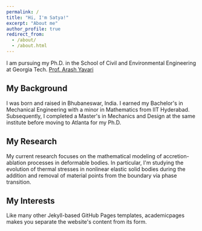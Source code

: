 ```yaml
---
permalink: /
title: "Hi, I'm Satya!"
excerpt: "About me"
author_profile: true
redirect_from: 
  - /about/
  - /about.html
---
```

I am pursuing my Ph.D. in the School of Civil and Environmental Engineering at Georgia Tech. [Prof. Arash Yavari](https://research.gatech.edu/arash-yavari)

My Background
------
I was born and raised in Bhubaneswar, India. I earned my Bachelor's in Mechanical Engineering with a minor in Mathematics from IIT Hyderabad. Subsequently, I completed a Master's in Mechanics and Design at the same institute before moving to Atlanta for my Ph.D.

My Research
-----
My current research focuses on the mathematical modeling of accretion-ablation processes in deformable bodies. In particular, I'm studying the evolution of thermal stresses in nonlinear elastic solid bodies during the addition and removal of material points from the boundary via phase transition.




My Interests
-----
Like many other Jekyll-based GitHub Pages templates, academicpages makes you separate the website's content from its form. 

